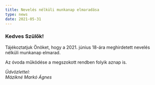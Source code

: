 ```yaml
---
title: Nevelés nélküli munkanap elmaradása
type: news
date: 2021-05-31
---
```

### Kedves Szülők!

Tájékoztatjuk Önöket, hogy a 2021. június 18-ára meghirdetett nevelés nélküli munkanap elmarad.

Az óvoda működése a megszokott rendben folyik aznap is.

*Üdvözlettel:*\
*Mázikné Markó Ágnes*